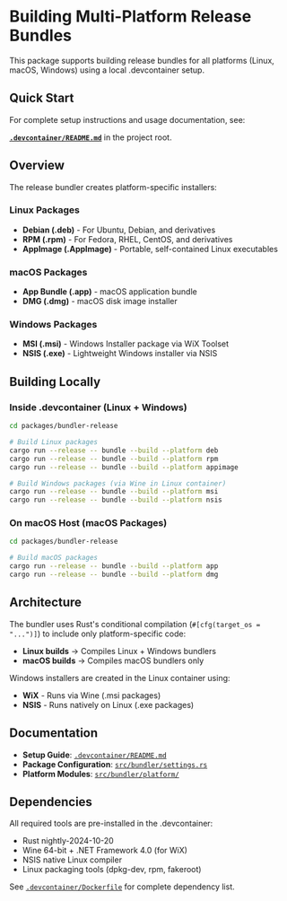 # Building Multi-Platform Release Bundles

This package supports building release bundles for all platforms (Linux, macOS, Windows) using a local .devcontainer setup.

## Quick Start

For complete setup instructions and usage documentation, see:

**[`.devcontainer/README.md`](../../.devcontainer/README.md)** in the project root.

## Overview

The release bundler creates platform-specific installers:

### Linux Packages
- **Debian (.deb)** - For Ubuntu, Debian, and derivatives
- **RPM (.rpm)** - For Fedora, RHEL, CentOS, and derivatives  
- **AppImage (.AppImage)** - Portable, self-contained Linux executables

### macOS Packages
- **App Bundle (.app)** - macOS application bundle
- **DMG (.dmg)** - macOS disk image installer

### Windows Packages
- **MSI (.msi)** - Windows Installer package via WiX Toolset
- **NSIS (.exe)** - Lightweight Windows installer via NSIS

## Building Locally

### Inside .devcontainer (Linux + Windows)

```bash
cd packages/bundler-release

# Build Linux packages
cargo run --release -- bundle --build --platform deb
cargo run --release -- bundle --build --platform rpm
cargo run --release -- bundle --build --platform appimage

# Build Windows packages (via Wine in Linux container)
cargo run --release -- bundle --build --platform msi
cargo run --release -- bundle --build --platform nsis
```

### On macOS Host (macOS Packages)

```bash
cd packages/bundler-release

# Build macOS packages
cargo run --release -- bundle --build --platform app
cargo run --release -- bundle --build --platform dmg
```

## Architecture

The bundler uses Rust's conditional compilation (`#[cfg(target_os = "...")]`) to include only platform-specific code:

- **Linux builds** → Compiles Linux + Windows bundlers
- **macOS builds** → Compiles macOS bundlers only

Windows installers are created in the Linux container using:
- **WiX** - Runs via Wine (.msi packages)
- **NSIS** - Runs natively on Linux (.exe packages)

## Documentation

- **Setup Guide**: [`.devcontainer/README.md`](../../.devcontainer/README.md)
- **Package Configuration**: [`src/bundler/settings.rs`](src/bundler/settings.rs)
- **Platform Modules**: [`src/bundler/platform/`](src/bundler/platform/)

## Dependencies

All required tools are pre-installed in the .devcontainer:
- Rust nightly-2024-10-20
- Wine 64-bit + .NET Framework 4.0 (for WiX)
- NSIS native Linux compiler
- Linux packaging tools (dpkg-dev, rpm, fakeroot)

See [`.devcontainer/Dockerfile`](../../.devcontainer/Dockerfile) for complete dependency list.
